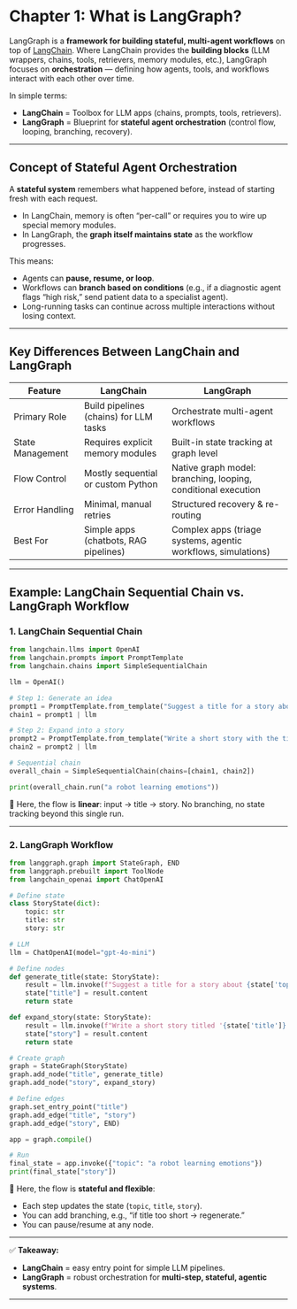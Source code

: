 # Chapter 1: What is LangGraph?

LangGraph is a **framework for building stateful, multi-agent workflows** on top of [LangChain](https://www.langchain.com/).
Where LangChain provides the **building blocks** (LLM wrappers, chains, tools, retrievers, memory modules, etc.), LangGraph focuses on **orchestration** — defining how agents, tools, and workflows interact with each other over time.

In simple terms:

* **LangChain** = Toolbox for LLM apps (chains, prompts, tools, retrievers).
* **LangGraph** = Blueprint for **stateful agent orchestration** (control flow, looping, branching, recovery).

---

## Concept of Stateful Agent Orchestration

A **stateful system** remembers what happened before, instead of starting fresh with each request.

* In LangChain, memory is often “per-call” or requires you to wire up special memory modules.
* In LangGraph, the **graph itself maintains state** as the workflow progresses.

This means:

* Agents can **pause, resume, or loop**.
* Workflows can **branch based on conditions** (e.g., if a diagnostic agent flags “high risk,” send patient data to a specialist agent).
* Long-running tasks can continue across multiple interactions without losing context.

---

## Key Differences Between LangChain and LangGraph

| Feature          | LangChain                              | LangGraph                                                     |
| ---------------- | -------------------------------------- | ------------------------------------------------------------- |
| Primary Role     | Build pipelines (chains) for LLM tasks | Orchestrate multi-agent workflows                             |
| State Management | Requires explicit memory modules       | Built-in state tracking at graph level                        |
| Flow Control     | Mostly sequential or custom Python     | Native graph model: branching, looping, conditional execution |
| Error Handling   | Minimal, manual retries                | Structured recovery & re-routing                              |
| Best For         | Simple apps (chatbots, RAG pipelines)  | Complex apps (triage systems, agentic workflows, simulations) |

---

## Example: LangChain Sequential Chain vs. LangGraph Workflow

### 1. LangChain Sequential Chain

```python
from langchain.llms import OpenAI
from langchain.prompts import PromptTemplate
from langchain.chains import SimpleSequentialChain

llm = OpenAI()

# Step 1: Generate an idea
prompt1 = PromptTemplate.from_template("Suggest a title for a story about {topic}.")
chain1 = prompt1 | llm

# Step 2: Expand into a story
prompt2 = PromptTemplate.from_template("Write a short story with the title: {title}.")
chain2 = prompt2 | llm

# Sequential chain
overall_chain = SimpleSequentialChain(chains=[chain1, chain2])

print(overall_chain.run("a robot learning emotions"))
```

🔹 Here, the flow is **linear**: input → title → story. No branching, no state tracking beyond this single run.

---

### 2. LangGraph Workflow

```python
from langgraph.graph import StateGraph, END
from langgraph.prebuilt import ToolNode
from langchain_openai import ChatOpenAI

# Define state
class StoryState(dict):
    topic: str
    title: str
    story: str

# LLM
llm = ChatOpenAI(model="gpt-4o-mini")

# Define nodes
def generate_title(state: StoryState):
    result = llm.invoke(f"Suggest a title for a story about {state['topic']}")
    state["title"] = result.content
    return state

def expand_story(state: StoryState):
    result = llm.invoke(f"Write a short story titled '{state['title']}'")
    state["story"] = result.content
    return state

# Create graph
graph = StateGraph(StoryState)
graph.add_node("title", generate_title)
graph.add_node("story", expand_story)

# Define edges
graph.set_entry_point("title")
graph.add_edge("title", "story")
graph.add_edge("story", END)

app = graph.compile()

# Run
final_state = app.invoke({"topic": "a robot learning emotions"})
print(final_state["story"])
```

🔹 Here, the flow is **stateful and flexible**:

* Each step updates the state (`topic`, `title`, `story`).
* You can add branching, e.g., “if title too short → regenerate.”
* You can pause/resume at any node.

---

✅ **Takeaway:**

* **LangChain** = easy entry point for simple LLM pipelines.
* **LangGraph** = robust orchestration for **multi-step, stateful, agentic systems**.

---

